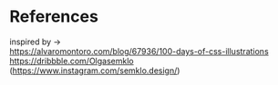 # References

inspired by ->  <br />
  https://alvaromontoro.com/blog/67936/100-days-of-css-illustrations  
  https://dribbble.com/Olgasemklo (https://www.instagram.com/semklo.design/)

